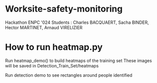 # Worksite-safety-monitoring
Hackathon ENPC '024
Students : Charles BACQUAERT, Sacha BINDER, Hector MARTINET, Arnaud VIRELIZIER


# How to run heatmap.py

Run heatmap_demo() to build heatmaps of the training set
These images will be saved in Detection_Train_Set/heatmaps

Run detection demo to see rectangles around people identified
